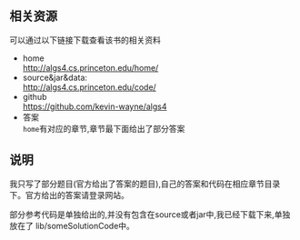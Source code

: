 相关资源
-------
  可以通过以下链接下载查看该书的相关资料  
+ home  
  http://algs4.cs.princeton.edu/home/
+ source&jar&data:  
http://algs4.cs.princeton.edu/code/
+ github  
https://github.com/kevin-wayne/algs4
+ 答案  
  `home`有对应的章节,章节最下面给出了部分答案

说明
------
我只写了部分题目(官方给出了答案的题目),自己的答案和代码在相应章节目录下。官方给出的答案请登录网站。

部分参考代码是单独给出的,并没有包含在source或者jar中,我已经下载下来,单独放在了 lib/someSolutionCode中。
